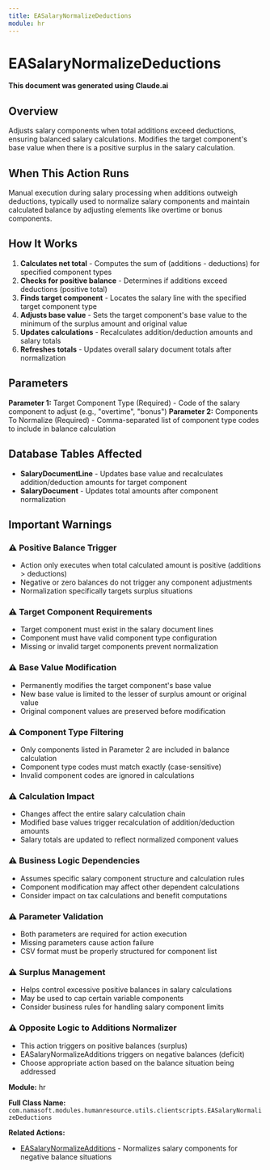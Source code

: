 ```yaml
---
title: EASalaryNormalizeDeductions
module: hr
---
```



<div class='entity-flows'>

# EASalaryNormalizeDeductions

**This document was generated using Claude.ai**

## Overview

Adjusts salary components when total additions exceed deductions, ensuring balanced salary calculations. Modifies the target component's base value when there is a positive surplus in the salary calculation.

## When This Action Runs

Manual execution during salary processing when additions outweigh deductions, typically used to normalize salary components and maintain calculated balance by adjusting elements like overtime or bonus components.

## How It Works

1. **Calculates net total** - Computes the sum of (additions - deductions) for specified component types
2. **Checks for positive balance** - Determines if additions exceed deductions (positive total)
3. **Finds target component** - Locates the salary line with the specified target component type
4. **Adjusts base value** - Sets the target component's base value to the minimum of the surplus amount and original value
5. **Updates calculations** - Recalculates addition/deduction amounts and salary totals
6. **Refreshes totals** - Updates overall salary document totals after normalization

## Parameters

**Parameter 1:** Target Component Type (Required) - Code of the salary component to adjust (e.g., "overtime", "bonus")
**Parameter 2:** Components To Normalize (Required) - Comma-separated list of component type codes to include in balance calculation

## Database Tables Affected

- **SalaryDocumentLine** - Updates base value and recalculates addition/deduction amounts for target component
- **SalaryDocument** - Updates total amounts after component normalization

## Important Warnings

### ⚠️ Positive Balance Trigger
- Action only executes when total calculated amount is positive (additions > deductions)
- Negative or zero balances do not trigger any component adjustments
- Normalization specifically targets surplus situations

### ⚠️ Target Component Requirements
- Target component must exist in the salary document lines
- Component must have valid component type configuration
- Missing or invalid target components prevent normalization

### ⚠️ Base Value Modification
- Permanently modifies the target component's base value
- New base value is limited to the lesser of surplus amount or original value
- Original component values are preserved before modification

### ⚠️ Component Type Filtering
- Only components listed in Parameter 2 are included in balance calculation
- Component type codes must match exactly (case-sensitive)
- Invalid component codes are ignored in calculations

### ⚠️ Calculation Impact
- Changes affect the entire salary calculation chain
- Modified base values trigger recalculation of addition/deduction amounts
- Salary totals are updated to reflect normalized component values

### ⚠️ Business Logic Dependencies
- Assumes specific salary component structure and calculation rules
- Component modification may affect other dependent calculations
- Consider impact on tax calculations and benefit computations

### ⚠️ Parameter Validation
- Both parameters are required for action execution
- Missing parameters cause action failure
- CSV format must be properly structured for component list

### ⚠️ Surplus Management
- Helps control excessive positive balances in salary calculations
- May be used to cap certain variable components
- Consider business rules for handling salary component limits

### ⚠️ Opposite Logic to Additions Normalizer
- This action triggers on positive balances (surplus)
- EASalaryNormalizeAdditions triggers on negative balances (deficit)
- Choose appropriate action based on the balance situation being addressed

**Module:** hr

**Full Class Name:** `com.namasoft.modules.humanresource.utils.clientscripts.EASalaryNormalizeDeductions`

**Related Actions:**
- [EASalaryNormalizeAdditions](EASalaryNormalizeAdditions.md) - Normalizes salary components for negative balance situations


</div>


